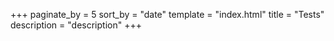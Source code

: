 +++
paginate_by = 5
sort_by = "date"
template = "index.html"
title = "Tests"
description = "description"
+++
